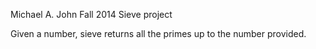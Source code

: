 Michael A. John
Fall 2014
Sieve project

Given a number, sieve returns all the primes up to the number provided.